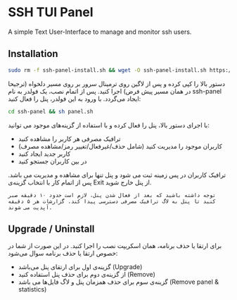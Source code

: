 # SSH TUI Panel
A simple Text User-Interface to manage and monitor ssh users.

## Installation
```bash
sudo rm -f ssh-panel-install.sh && wget -O ssh-panel-install.sh https://raw.githubusercontent.com/vfarid/ssh-panel/main/install.sh && sudo sh ssh-panel-install.sh && sudo rm -f ssh-panel-install.sh
```

دستور بالا را کپی کرده و پس از لاگین روی ترمینال سرور بر روی مسیر دلخواه (ترجیحا در همان مسیر پیش فرض) اجرا کنید.
پس از اتمام نصب، یک فولدر به نام ssh-panel ایجاد می‌گردد. با ورود به این فولدر، پنل را فعال کنید:

```bash
cd ssh-panel && sh panel.sh
```

با اجرای دستور بالا، پنل را فعال کرده و با استفاده از گزینه‌های موجود می توانید:
 - ترافیک مصرفی هر کاربر را مشاهده کنید
 - کاربران موجود را مدیریت کنید (شامل حذف/غیرفعال/تغییر رمز/مشاهده مصرف)
 - کاربر جدید ایجاد کنید
 - در بین کاربران جستجو کنید

ترافیک کاربران در پس زمینه ثبت می شود و پنل تنها برای مشاهده و مدیریت می باشد. پس از اتمام کار با انتخاب گزینه‌ی Exit از پنل خارج شوید.

`توجه داشته باشید که بعد از فعال شدن پنل، لازم است حدود ۱۰ دقیقه صبر کنید تا پنل به لاگ ترافیک مصرفی دسترسی پیدا کند. گزارشات هر ۵ دقیقه آپدیت می شوند.`

## Upgrade / Uninstall
برای ارتقا یا حذف برنامه، همان اسکریپت نصب را اجرا کنید. در این صورت از شما در خصوص ارتقا یا حذف برنامه سوال می‌شود:
 - گزینه‌ی اول برای ارتقای پنل می‌باشد (Upgrade)
 - از گزینه‌ی دوم برای حذف پنل استفاده کنید (Remove)
 - گزینه‌ی سوم برای حذف همزمان پنل و لاگ‌ فایل‌ها می باشد (Remove panel & statistics)

